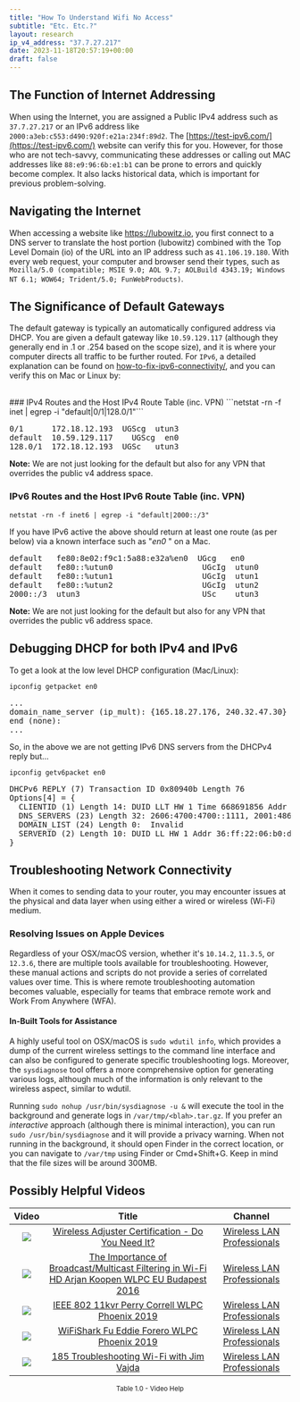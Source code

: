 ```yaml
---
title: "How To Understand Wifi No Access"
subtitle: "Etc. Etc.?"
layout: research
ip_v4_address: "37.7.27.217"
date: 2023-11-18T20:57:19+00:00
draft: false
---
```


## The Function of Internet Addressing

When using the Internet, you are assigned a Public IPv4 address such as `37.7.27.217` or an IPv6 address like `2000:a3eb:c553:d490:920f:e21a:234f:89d2`. The [https://test-ipv6.com/](https://test-ipv6.com/) website can verify this for you. However, for those who are not tech-savvy, communicating these addresses or calling out MAC addresses like `88:e9:96:6b:e1:b1` can be prone to errors and quickly become complex. It also lacks historical data, which is important for previous problem-solving.
## Navigating the Internet

When accessing a website like https://lubowitz.io, you first connect to a DNS server to translate the host portion (lubowitz) combined with the Top Level Domain (io) of the URL into an IP address such as `41.106.19.180`. With every web request, your computer and browser send their types, such as <br>`Mozilla/5.0 (compatible; MSIE 9.0; AOL 9.7; AOLBuild 4343.19; Windows NT 6.1; WOW64; Trident/5.0; FunWebProducts)`.
## The Significance of Default Gateways

The default gateway is typically an automatically configured address via DHCP. You are given a default gateway like `10.59.129.117` (although they generally end in .1 or .254 based on the scope size), and it is where your computer directs all traffic to be further routed. For `IPv6`, a detailed explanation can be found on [how-to-fix-ipv6-connectivity/](/blog/how-to-fix-ipv6-connectivity/), and you can verify this on Mac or Linux by:

<br>
### IPv4 Routes and the Host IPv4 Route Table (inc. VPN)
```netstat -rn -f inet | egrep -i "default|0/1|128.0/1"```

<pre>
0/1      172.18.12.193  UGScg  utun3
default  10.59.129.117    UGScg  en0
128.0/1  172.18.12.193  UGSc   utun3</pre>

**Note:** We are not just looking for the default but also for any VPN that overrides the public v4 address space.

### IPv6 Routes and the Host IPv6 Route Table (inc. VPN)
```netstat -rn -f inet6 | egrep -i "default|2000::/3"```

If you have IPv6 active the above should return at least one route (as per below) via a known interface such as "_en0_ " on a Mac. 

<pre>
default   fe80:8e02:f9c1:5a88:e32a%en0  UGcg   en0
default   fe80::%utun0                   UGcIg  utun0
default   fe80::%utun1                   UGcIg  utun1
default   fe80::%utun2                   UGcIg  utun2
2000::/3  utun3                          USc    utun3</pre>

**Note:** We are not just looking for the default but also for any VPN that overrides the public v6 address space.
<br>

## Debugging DHCP for both IPv4 and IPv6

To get a look at the low level DHCP configuration (Mac/Linux): 

```ipconfig getpacket en0```

<pre>
...
domain_name_server (ip_mult): {165.18.27.176, 240.32.47.30}
end (none):
...</pre>

So, in the above we are not getting IPv6 DNS servers from the DHCPv4 reply but...

```ipconfig getv6packet en0```

<pre>
DHCPv6 REPLY (7) Transaction ID 0x80940b Length 76
Options[4] = {
  CLIENTID (1) Length 14: DUID LLT HW 1 Time 668691856 Addr 88:e9:96:6b:e1:b1
  DNS_SERVERS (23) Length 32: 2606:4700:4700::1111, 2001:4860:4860::8844
  DOMAIN_LIST (24) Length 0:  Invalid
  SERVERID (2) Length 10: DUID LL HW 1 Addr 36:ff:22:06:b0:d4
}</pre>




## Troubleshooting Network Connectivity
When it comes to sending data to your router, you may encounter issues at the physical and data layer when using either a wired or wireless (Wi-Fi) medium.
### Resolving Issues on Apple Devices
Regardless of your OSX/macOS version, whether it's ```10.14.2```, ```11.3.5```, or ```12.3.6```, there are multiple tools available for troubleshooting. However, these manual actions and scripts do not provide a series of correlated values over time. This is where remote troubleshooting automation becomes valuable, especially for teams that embrace remote work and Work From Anywhere (WFA).
#### In-Built Tools for Assistance
A highly useful tool on OSX/macOS is ```sudo wdutil info```, which provides a dump of the current wireless settings to the command line interface and can also be configured to generate specific troubleshooting logs. Moreover, the ```sysdiagnose``` tool offers a more comprehensive option for generating various logs, although much of the information is only relevant to the wireless aspect, similar to wdutil.

Running ```sudo nohup /usr/bin/sysdiagnose -u &``` will execute the tool in the background and generate logs in ```/var/tmp/<blah>.tar.gz```. If you prefer an *interactive* approach (although there is minimal interaction), you can run ```sudo /usr/bin/sysdiagnose``` and it will provide a privacy warning. When not running in the background, it should open Finder in the correct location, or you can navigate to ```/var/tmp``` using Finder or Cmd+Shift+G. Keep in mind that the file sizes will be around 300MB.
## Possibly Helpful Videos

<link href="/plugins/lity/css/lity.min.css" rel="stylesheet">
<script src="/plugins/lity/js/lity.min.js"></script>
<div class="table1-start"></div>

|Video | Title | Channel |
| :---: | :---: | :---: |
|<a href="https://www.youtube.com/watch?v=PVa0C60HgyM" data-lity><img src="https://i.ytimg.com/vi/PVa0C60HgyM/default.jpg" class="img-fluid"></a>|<a href="https://www.youtube.com/watch?v=PVa0C60HgyM" data-lity>Wireless Adjuster Certification - Do You Need It?</a>|<a target="_blank" href="https://www.youtube.com/channel/UCIzBSS46vcqhwmBZ7ZpY-yg" >Wireless LAN Professionals</a>|
|<a href="https://www.youtube.com/watch?v=v8y-r9JBhmw" data-lity><img src="https://i.ytimg.com/vi/v8y-r9JBhmw/default.jpg" class="img-fluid"></a>|<a href="https://www.youtube.com/watch?v=v8y-r9JBhmw" data-lity>The Importance of Broadcast/Multicast Filtering in Wi-Fi HD   Arjan Koopen   WLPC EU Budapest 2016</a>|<a target="_blank" href="https://www.youtube.com/channel/UCIzBSS46vcqhwmBZ7ZpY-yg" >Wireless LAN Professionals</a>|
|<a href="https://www.youtube.com/watch?v=p_K9xHxFM8Y" data-lity><img src="https://i.ytimg.com/vi/p_K9xHxFM8Y/default.jpg" class="img-fluid"></a>|<a href="https://www.youtube.com/watch?v=p_K9xHxFM8Y" data-lity>IEEE 802 11kvr   Perry Correll   WLPC Phoenix 2019</a>|<a target="_blank" href="https://www.youtube.com/channel/UCIzBSS46vcqhwmBZ7ZpY-yg" >Wireless LAN Professionals</a>|
|<a href="https://www.youtube.com/watch?v=5sSjGo2DZHc" data-lity><img src="https://i.ytimg.com/vi/5sSjGo2DZHc/default.jpg" class="img-fluid"></a>|<a href="https://www.youtube.com/watch?v=5sSjGo2DZHc" data-lity>WiFiShark Fu   Eddie Forero   WLPC Phoenix 2019</a>|<a target="_blank" href="https://www.youtube.com/channel/UCIzBSS46vcqhwmBZ7ZpY-yg" >Wireless LAN Professionals</a>|
|<a href="https://www.youtube.com/watch?v=NL7tJm_QIKo" data-lity><img src="https://i.ytimg.com/vi/NL7tJm_QIKo/default.jpg" class="img-fluid"></a>|<a href="https://www.youtube.com/watch?v=NL7tJm_QIKo" data-lity>185   Troubleshooting Wi-Fi with Jim Vajda</a>|<a target="_blank" href="https://www.youtube.com/channel/UCIzBSS46vcqhwmBZ7ZpY-yg" >Wireless LAN Professionals</a>|

<center><small>Table 1.0 - Video Help</small></center>
 <br>
<div class="table1-end"></div>
<script type="text/javascript">
(function() {
    $('div.table1-start').nextUntil('div.table1-end', 'table').addClass('table thead-dark table-striped table-responsive rounded').attr('id', 't1');
    $('#t1').find('thead').addClass('thead-dark');
})();
</script>

